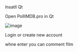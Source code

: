Insatll Qt

Open PollIMDB.pro in Qt

![image](https://user-images.githubusercontent.com/76733942/152031711-8d433045-7a33-46b9-a5ba-9660ba3e5486.png)

Login or create new account

whne enter you can comment film
